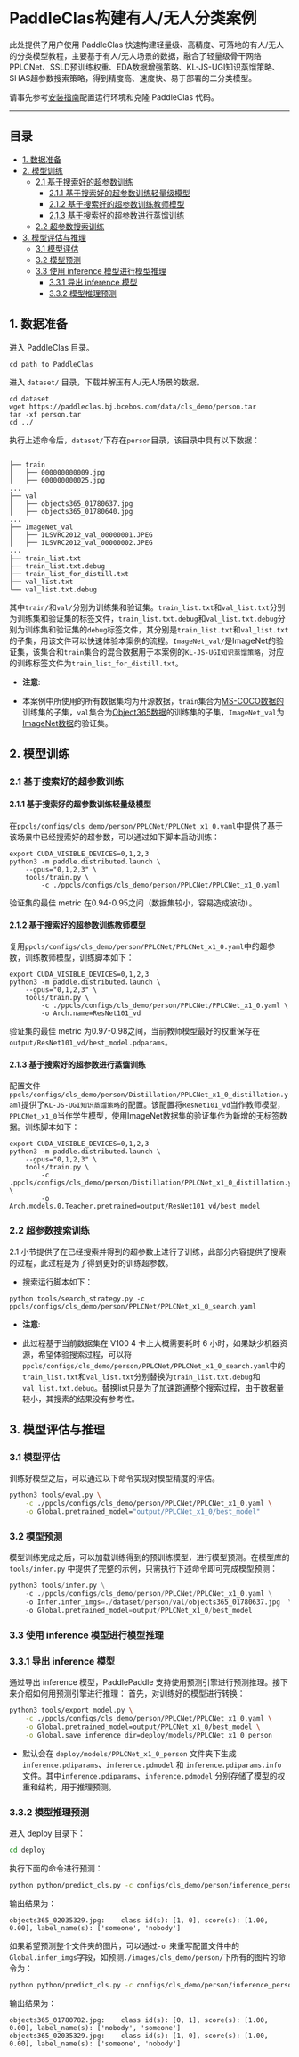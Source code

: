 # PaddleClas构建有人/无人分类案例

此处提供了用户使用 PaddleClas 快速构建轻量级、高精度、可落地的有人/无人的分类模型教程，主要基于有人/无人场景的数据，融合了轻量级骨干网络PPLCNet、SSLD预训练权重、EDA数据增强策略、KL-JS-UGI知识蒸馏策略、SHAS超参数搜索策略，得到精度高、速度快、易于部署的二分类模型。

请事先参考[安装指南](../installation/install_paddleclas.md)配置运行环境和克隆 PaddleClas 代码。

------

## 目录

- [1. 数据准备](#1)
- [2. 模型训练](#2)
  - [2.1 基于搜索好的超参数训练](#2.1)
    - [2.1.1 基于搜索好的超参数训练轻量级模型](#2.1.1)
    - [2.1.2 基于搜索好的超参数训练教师模型](#2.1.2)
    - [2.1.3 基于搜索好的超参数进行蒸馏训练](#2.1.3)
  - [2.2 超参数搜索训练](2.2)
- [3. 模型评估与推理](#3)
  - [3.1 模型评估](#3.1)
  - [3.2 模型预测](#3.2)
  - [3.3 使用 inference 模型进行模型推理](#3.3)
    - [3.3.1 导出 inference 模型](#3.3.1)
    - [3.3.2 模型推理预测](#3.3.2)

<a name="1"></a>

## 1. 数据准备

进入 PaddleClas 目录。

```
cd path_to_PaddleClas
```

进入 `dataset/` 目录，下载并解压有人/无人场景的数据。

```shell
cd dataset
wget https://paddleclas.bj.bcebos.com/data/cls_demo/person.tar
tar -xf person.tar
cd ../
```

执行上述命令后，`dataset/`下存在`person`目录，该目录中具有以下数据：

```

├── train
│   ├── 000000000009.jpg
│   ├── 000000000025.jpg
...
├── val
│   ├── objects365_01780637.jpg
│   ├── objects365_01780640.jpg
...
├── ImageNet_val
│   ├── ILSVRC2012_val_00000001.JPEG
│   ├── ILSVRC2012_val_00000002.JPEG
...
├── train_list.txt
├── train_list.txt.debug
├── train_list_for_distill.txt
├── val_list.txt
└── val_list.txt.debug
```

其中`train/`和`val/`分别为训练集和验证集。`train_list.txt`和`val_list.txt`分别为训练集和验证集的标签文件，`train_list.txt.debug`和`val_list.txt.debug`分别为训练集和验证集的`debug`标签文件，其分别是`train_list.txt`和`val_list.txt`的子集，用该文件可以快速体验本案例的流程。`ImageNet_val/`是ImageNet的验证集，该集合和`train`集合的混合数据用于本案例的`KL-JS-UGI知识蒸馏策略`，对应的训练标签文件为`train_list_for_distill.txt`。

* **注意**: 

* 本案例中所使用的所有数据集均为开源数据，`train`集合为[MS-COCO数据的](https://cocodataset.org/#overview)训练集的子集，`val`集合为[Object365数据](https://www.objects365.org/overview.html)的训练集的子集，`ImageNet_val`为[ImageNet数据](https://www.image-net.org/)的验证集。

<a name="2"></a>

## 2. 模型训练

<a name="2.1"></a> 

### 2.1 基于搜索好的超参数训练

<a name="2.1.1"></a> 

#### 2.1.1 基于搜索好的超参数训练轻量级模型

在`ppcls/configs/cls_demo/person/PPLCNet/PPLCNet_x1_0.yaml`中提供了基于该场景中已经搜索好的超参数，可以通过如下脚本启动训练：

```shell
export CUDA_VISIBLE_DEVICES=0,1,2,3
python3 -m paddle.distributed.launch \
    --gpus="0,1,2,3" \
    tools/train.py \
        -c ./ppcls/configs/cls_demo/person/PPLCNet/PPLCNet_x1_0.yaml 
```

验证集的最佳 metric 在0.94-0.95之间（数据集较小，容易造成波动）。

<a name="2.1.2"></a>

#### 2.1.2 基于搜索好的超参数训练教师模型

复用`ppcls/configs/cls_demo/person/PPLCNet/PPLCNet_x1_0.yaml`中的超参数，训练教师模型，训练脚本如下：

```shell
export CUDA_VISIBLE_DEVICES=0,1,2,3
python3 -m paddle.distributed.launch \
    --gpus="0,1,2,3" \
    tools/train.py \
        -c ./ppcls/configs/cls_demo/person/PPLCNet/PPLCNet_x1_0.yaml \
        -o Arch.name=ResNet101_vd
```

验证集的最佳 metric 为0.97-0.98之间，当前教师模型最好的权重保存在`output/ResNet101_vd/best_model.pdparams`。

<a name="2.1.3"></a>

#### 2.1.3 基于搜索好的超参数进行蒸馏训练

配置文件`ppcls/configs/cls_demo/person/Distillation/PPLCNet_x1_0_distillation.yaml`提供了`KL-JS-UGI知识蒸馏策略`的配置。该配置将`ResNet101_vd`当作教师模型，`PPLCNet_x1_0`当作学生模型，使用ImageNet数据集的验证集作为新增的无标签数据。训练脚本如下：

```shell
export CUDA_VISIBLE_DEVICES=0,1,2,3
python3 -m paddle.distributed.launch \
    --gpus="0,1,2,3" \
    tools/train.py \
        -c .ppcls/configs/cls_demo/person/Distillation/PPLCNet_x1_0_distillation.yaml \
        -o Arch.models.0.Teacher.pretrained=output/ResNet101_vd/best_model
```

<a name="2.2"></a>

### 2.2 超参数搜索训练

2.1 小节提供了在已经搜索并得到的超参数上进行了训练，此部分内容提供了搜索的过程，此过程是为了得到更好的训练超参数。

* 搜索运行脚本如下：

```shell
python tools/search_strategy.py -c ppcls/configs/cls_demo/person/PPLCNet/PPLCNet_x1_0_search.yaml
```

* **注意**: 

* 此过程基于当前数据集在 V100 4 卡上大概需要耗时 6 小时，如果缺少机器资源，希望体验搜索过程，可以将`ppcls/configs/cls_demo/person/PPLCNet/PPLCNet_x1_0_search.yaml`中的`train_list.txt`和`val_list.txt`分别替换为`train_list.txt.debug`和`val_list.txt.debug`。替换list只是为了加速跑通整个搜索过程，由于数据量较小，其搜素的结果没有参考性。

<a name="3"></a>

## 3. 模型评估与推理


<a name="3.1"></a> 

### 3.1 模型评估

训练好模型之后，可以通过以下命令实现对模型精度的评估。

```bash
python3 tools/eval.py \
    -c ./ppcls/configs/cls_demo/person/PPLCNet/PPLCNet_x1_0.yaml \
    -o Global.pretrained_model="output/PPLCNet_x1_0/best_model"
```

<a name="3.2"></a> 

### 3.2 模型预测

模型训练完成之后，可以加载训练得到的预训练模型，进行模型预测。在模型库的 `tools/infer.py` 中提供了完整的示例，只需执行下述命令即可完成模型预测：

```python
python3 tools/infer.py \
    -c ./ppcls/configs/cls_demo/person/PPLCNet/PPLCNet_x1_0.yaml \
    -o Infer.infer_imgs=./dataset/person/val/objects365_01780637.jpg  \
    -o Global.pretrained_model=output/PPLCNet_x1_0/best_model
```

<a name="3.3"></a> 

### 3.3 使用 inference 模型进行模型推理

<a name="3.3.1"></a> 
### 3.3.1 导出 inference 模型

通过导出 inference 模型，PaddlePaddle 支持使用预测引擎进行预测推理。接下来介绍如何用预测引擎进行推理：
首先，对训练好的模型进行转换：

```bash
python3 tools/export_model.py \
    -c ./ppcls/configs/cls_demo/person/PPLCNet/PPLCNet_x1_0.yaml \
    -o Global.pretrained_model=output/PPLCNet_x1_0/best_model \
    -o Global.save_inference_dir=deploy/models/PPLCNet_x1_0_person
```


* 默认会在 `deploy/models/PPLCNet_x1_0_person` 文件夹下生成 `inference.pdiparams`、`inference.pdmodel` 和 `inference.pdiparams.info` 文件。其中`inference.pdiparams`、`inference.pdmodel` 分别存储了模型的权重和结构，用于推理预测。


<a name="3.3.2"></a> 
### 3.3.2 模型推理预测

进入 deploy 目录下：

```bash
cd deploy
```
执行下面的命令进行预测：
```bash
python python/predict_cls.py -c configs/cls_demo/person/inference_person_cls.yaml
```

输出结果为：
```
objects365_02035329.jpg:	class id(s): [1, 0], score(s): [1.00, 0.00], label_name(s): ['someone', 'nobody']
```

如果希望预测整个文件夹的图片，可以通过`-o `来重写配置文件中的`Global.infer_imgs`字段，如预测`./images/cls_demo/person/`下所有的图片的命令为：

```bash
python python/predict_cls.py -c configs/cls_demo/person/inference_person_cls.yaml -o Global.infer_imgs=./images/cls_demo/person/
```
输出结果为：

```
objects365_01780782.jpg:	class id(s): [0, 1], score(s): [1.00, 0.00], label_name(s): ['nobody', 'someone']
objects365_02035329.jpg:	class id(s): [1, 0], score(s): [1.00, 0.00], label_name(s): ['someone', 'nobody']
```
